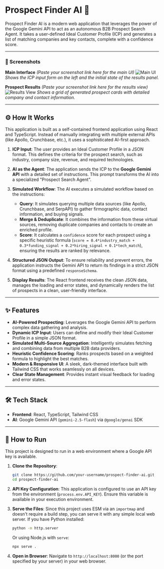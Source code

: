 
# Prospect Finder AI 🤖

Prospect Finder AI is a modern web application that leverages the power of the Google Gemini API to act as an autonomous B2B Prospect Search Agent. It takes a user-defined Ideal Customer Profile (ICP) and generates a list of matching companies and key contacts, complete with a confidence score.

---

### 📸 Screenshots

**Main Interface**
*(Paste your screenshot link here for the main UI)*
![Main UI](https://user-images.githubusercontent.com/12345/67890-example-image-1.png)
*Shows the ICP input form on the left and the initial state of the results panel.*

**Prospect Results**
*(Paste your screenshot link here for the results view)*
![Results View](https://user-images.githubusercontent.com/12345/67890-example-image-2.png)
*Shows a grid of generated prospect cards with detailed company and contact information.*

---

## ⚙️ How It Works

This application is built as a self-contained frontend application using React and TypeScript. Instead of manually integrating with multiple external APIs (like Apollo, Crunchbase, etc.), it uses a sophisticated AI-first approach.

1.  **ICP Input**: The user provides an Ideal Customer Profile in a JSON format. This defines the criteria for the prospect search, such as industry, company size, revenue, and required technologies.

2.  **AI as the Agent**: The application sends the ICP to the **Google Gemini API** with a detailed set of instructions. This prompt transforms the AI into a specialized "Prospect Search Agent".

3.  **Simulated Workflow**: The AI executes a simulated workflow based on the instructions:
    *   **Query**: It simulates querying multiple data sources (like Apollo, Crunchbase, and SerpAPI) to gather firmographic data, contact information, and buying signals.
    *   **Merge & Deduplicate**: It combines the information from these virtual sources, removing duplicate companies and contacts to create an enriched profile.
    *   **Score**: It calculates a `confidence` score for each prospect using a specific heuristic formula (`score = 0.4*industry_match + 0.3*funding_signal + 0.2*hiring_signal + 0.1*tech_match`), ensuring the results are ranked by relevance.

4.  **Structured JSON Output**: To ensure reliability and prevent errors, the application instructs the Gemini API to return its findings in a strict JSON format using a predefined `responseSchema`.

5.  **Display Results**: The React frontend receives the clean JSON data, manages the loading and error states, and dynamically renders the list of prospects in a clean, user-friendly interface.

---

## ✨ Features

-   **AI-Powered Prospecting**: Leverages the Google Gemini API to perform complex data gathering and analysis.
-   **Dynamic ICP Input**: Users can define and modify their Ideal Customer Profile in a simple JSON format.
-   **Simulated Multi-Source Aggregation**: Intelligently simulates fetching and combining data from multiple B2B data providers.
-   **Heuristic Confidence Scoring**: Ranks prospects based on a weighted formula to highlight the best matches.
-   **Modern & Responsive UI**: A sleek, dark-themed interface built with Tailwind CSS that works seamlessly on all devices.
-   **Clear State Management**: Provides instant visual feedback for loading and error states.

---

## 🛠️ Tech Stack

-   **Frontend**: React, TypeScript, Tailwind CSS
-   **AI**: Google Gemini API (`gemini-2.5-flash`) via `@google/genai` SDK

---

## 🚀 How to Run

This project is designed to run in a web environment where a Google API key is available.

1.  **Clone the Repository**:
    ```bash
    git clone https://github.com/your-username/prospect-finder-ai.git
    cd prospect-finder-ai
    ```

2.  **API Key Configuration**:
    This application is configured to use an API key from the environment (`process.env.API_KEY`). Ensure this variable is available in your execution environment.

3.  **Serve the Files**:
    Since this project uses ESM via an `importmap` and doesn't require a build step, you can serve it with any simple local web server.
    If you have Python installed:
    ```bash
    python -m http.server
    ```
    Or using Node.js with `serve`:
    ```bash
    npx serve .
    ```

4.  **Open in Browser**:
    Navigate to `http://localhost:8000` (or the port specified by your server) in your web browser.

